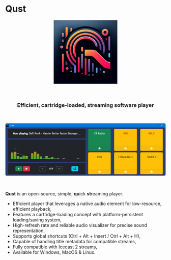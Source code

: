 # Qust

<div align="center"><img src="build/icons/icon.png" width="200"></div>

&nbsp;
&nbsp;
&nbsp;

### <div align="center">Efficient, cartridge-loaded, streaming software player</div>

&nbsp;
&nbsp;
&nbsp;
&nbsp;

<div align="center"><img src="assets/screenshot.png"></div>

&nbsp;



**Qust** is an open-source, simple, **qu**ick **st**reaming player.
  - Efficient player that leverages a native audio element for low-resource, efficient playback,
  - Features a cartridge-loading concept with platform-persistent loading/saving system,
  - High-refresh rate and reliable audio visualizer for precise sound representation,
  - Supports global shortcuts (Ctrl + Alt + Insert / Ctrl + Alt + H),
  - Capable of handling title metadata for compatible streams,
  - Fully compatible with Icecast 2 streams,
  - Available for Windows, MacOS & Linux.
